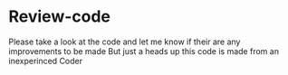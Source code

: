 # Review-code
Please take a look at the code and let me know if their are any improvements to be made
But just a heads up this code is made from an inexperinced Coder
